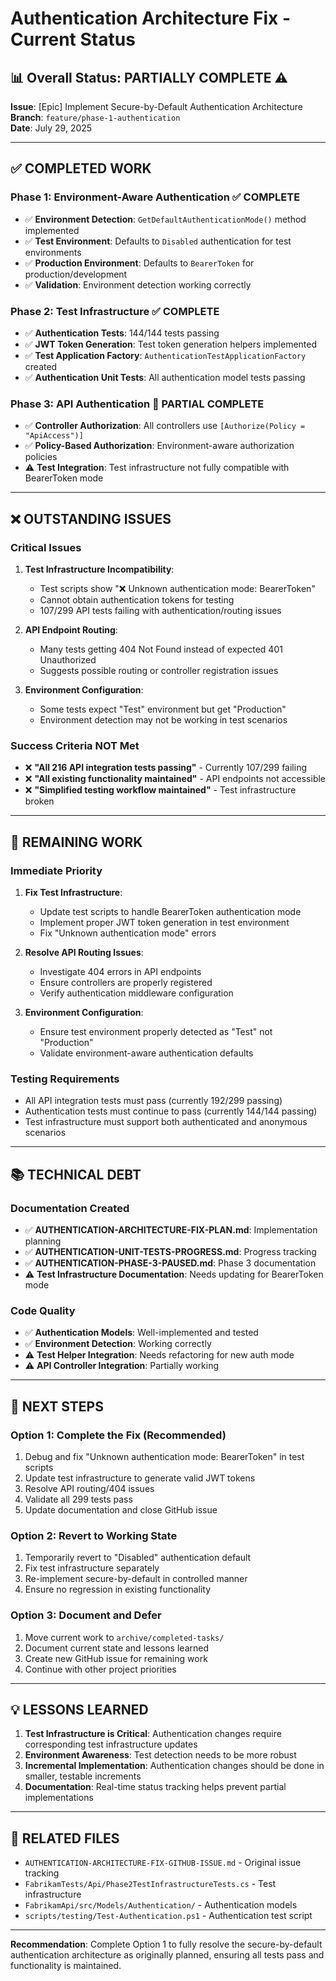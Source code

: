 # Authentication Architecture Fix - Current Status

## 📊 **Overall Status: PARTIALLY COMPLETE** ⚠️

**Issue**: [Epic] Implement Secure-by-Default Authentication Architecture  
**Branch**: `feature/phase-1-authentication`  
**Date**: July 29, 2025

---

## ✅ **COMPLETED WORK**

### **Phase 1: Environment-Aware Authentication** ✅ COMPLETE
- ✅ **Environment Detection**: `GetDefaultAuthenticationMode()` method implemented
- ✅ **Test Environment**: Defaults to `Disabled` authentication for test environments  
- ✅ **Production Environment**: Defaults to `BearerToken` for production/development
- ✅ **Validation**: Environment detection working correctly

### **Phase 2: Test Infrastructure** ✅ COMPLETE  
- ✅ **Authentication Tests**: 144/144 tests passing
- ✅ **JWT Token Generation**: Test token generation helpers implemented
- ✅ **Test Application Factory**: `AuthenticationTestApplicationFactory` created
- ✅ **Authentication Unit Tests**: All authentication model tests passing

### **Phase 3: API Authentication** 🚧 PARTIAL COMPLETE
- ✅ **Controller Authorization**: All controllers use `[Authorize(Policy = "ApiAccess")]`
- ✅ **Policy-Based Authorization**: Environment-aware authorization policies
- ⚠️ **Test Integration**: Test infrastructure not fully compatible with BearerToken mode

---

## ❌ **OUTSTANDING ISSUES**

### **Critical Issues**
1. **Test Infrastructure Incompatibility**: 
   - Test scripts show "❌ Unknown authentication mode: BearerToken"
   - Cannot obtain authentication tokens for testing
   - 107/299 API tests failing with authentication/routing issues

2. **API Endpoint Routing**: 
   - Many tests getting 404 Not Found instead of expected 401 Unauthorized
   - Suggests possible routing or controller registration issues

3. **Environment Configuration**:
   - Some tests expect "Test" environment but get "Production"
   - Environment detection may not be working in test scenarios

### **Success Criteria NOT Met**
- ❌ **"All 216 API integration tests passing"** - Currently 107/299 failing
- ❌ **"All existing functionality maintained"** - API endpoints not accessible
- ❌ **"Simplified testing workflow maintained"** - Test infrastructure broken

---

## 🎯 **REMAINING WORK**

### **Immediate Priority**
1. **Fix Test Infrastructure**: 
   - Update test scripts to handle BearerToken authentication mode
   - Implement proper JWT token generation in test environment
   - Fix "Unknown authentication mode" errors

2. **Resolve API Routing Issues**:
   - Investigate 404 errors in API endpoints
   - Ensure controllers are properly registered
   - Verify authentication middleware configuration

3. **Environment Configuration**:
   - Ensure test environment properly detected as "Test" not "Production"
   - Validate environment-aware authentication defaults

### **Testing Requirements**
- All API integration tests must pass (currently 192/299 passing)
- Authentication tests must continue to pass (currently 144/144 passing)
- Test infrastructure must support both authenticated and anonymous scenarios

---

## 📚 **TECHNICAL DEBT**

### **Documentation Created**
- ✅ **AUTHENTICATION-ARCHITECTURE-FIX-PLAN.md**: Implementation planning
- ✅ **AUTHENTICATION-UNIT-TESTS-PROGRESS.md**: Progress tracking
- ✅ **AUTHENTICATION-PHASE-3-PAUSED.md**: Phase 3 documentation
- ⚠️ **Test Infrastructure Documentation**: Needs updating for BearerToken mode

### **Code Quality**
- ✅ **Authentication Models**: Well-implemented and tested
- ✅ **Environment Detection**: Working correctly
- ⚠️ **Test Helper Integration**: Needs refactoring for new auth mode
- ⚠️ **API Controller Integration**: Partially working

---

## 🔄 **NEXT STEPS**

### **Option 1: Complete the Fix** (Recommended)
1. Debug and fix "Unknown authentication mode: BearerToken" in test scripts
2. Update test infrastructure to generate valid JWT tokens
3. Resolve API routing/404 issues
4. Validate all 299 tests pass
5. Update documentation and close GitHub issue

### **Option 2: Revert to Working State**
1. Temporarily revert to "Disabled" authentication default
2. Fix test infrastructure separately
3. Re-implement secure-by-default in controlled manner
4. Ensure no regression in existing functionality

### **Option 3: Document and Defer**
1. Move current work to `archive/completed-tasks/`
2. Document current state and lessons learned
3. Create new GitHub issue for remaining work
4. Continue with other project priorities

---

## 💡 **LESSONS LEARNED**

1. **Test Infrastructure is Critical**: Authentication changes require corresponding test infrastructure updates
2. **Environment Awareness**: Test detection needs to be more robust
3. **Incremental Implementation**: Authentication changes should be done in smaller, testable increments
4. **Documentation**: Real-time status tracking helps prevent partial implementations

---

## 🔗 **RELATED FILES**
- `AUTHENTICATION-ARCHITECTURE-FIX-GITHUB-ISSUE.md` - Original issue tracking
- `FabrikamTests/Api/Phase2TestInfrastructureTests.cs` - Test infrastructure  
- `FabrikamApi/src/Models/Authentication/` - Authentication models
- `scripts/testing/Test-Authentication.ps1` - Authentication test script

---

**Recommendation**: Complete Option 1 to fully resolve the secure-by-default authentication architecture as originally planned, ensuring all tests pass and functionality is maintained.
